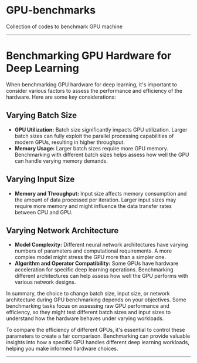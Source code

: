 # GPU-benchmarks
Collection of codes to benchmark GPU machine


---

# Benchmarking GPU Hardware for Deep Learning

When benchmarking GPU hardware for deep learning, it's important to consider various factors to assess the performance and efficiency of the hardware. Here are some key considerations:

## Varying Batch Size

- **GPU Utilization:** Batch size significantly impacts GPU utilization. Larger batch sizes can fully exploit the parallel processing capabilities of modern GPUs, resulting in higher throughput.
- **Memory Usage:** Larger batch sizes require more GPU memory. Benchmarking with different batch sizes helps assess how well the GPU can handle varying memory demands.

## Varying Input Size

- **Memory and Throughput:** Input size affects memory consumption and the amount of data processed per iteration. Larger input sizes may require more memory and might influence the data transfer rates between CPU and GPU.

## Varying Network Architecture

- **Model Complexity:** Different neural network architectures have varying numbers of parameters and computational requirements. A more complex model might stress the GPU more than a simpler one.
- **Algorithm and Operator Compatibility:** Some GPUs have hardware acceleration for specific deep learning operations. Benchmarking different architectures can help assess how well the GPU performs with various network designs.

In summary, the choice to change batch size, input size, or network architecture during GPU benchmarking depends on your objectives. Some benchmarking tasks focus on assessing raw GPU performance and efficiency, so they might test different batch sizes and input sizes to understand how the hardware behaves under varying workloads.

To compare the efficiency of different GPUs, it's essential to control these parameters to create a fair comparison. Benchmarking can provide valuable insights into how a specific GPU handles different deep learning workloads, helping you make informed hardware choices.

---